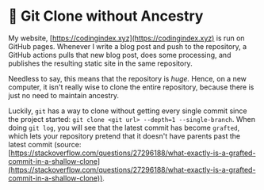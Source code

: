 # 📃 Git Clone without Ancestry

My website, [https://codingindex.xyz](https://codingindex.xyz) is run on GitHub pages. Whenever I write a blog post and push to the repository, a GitHub actions pulls that new blog post, does some processing, and publishes the resulting static site in the same repository.

Needless to say, this means that the repository is _huge._ Hence, on a new computer, it isn't really wise to clone the entire repository, because there is just no need to maintain ancestry.

Luckily, `git` has a way to clone without getting every single commit since the project started: `git clone <git url> --depth=1 --single-branch`. When doing `git log`, you will see that the latest commit has become `grafted`, which lets your repository pretend that it doesn't have parents past the latest commit (source: [https://stackoverflow.com/questions/27296188/what-exactly-is-a-grafted-commit-in-a-shallow-clone](https://stackoverflow.com/questions/27296188/what-exactly-is-a-grafted-commit-in-a-shallow-clone)).
